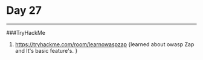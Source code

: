 # Day 27
___
###TryHackMe

1. https://tryhackme.com/room/learnowaspzap {learned about owasp Zap and It's basic feature's. }